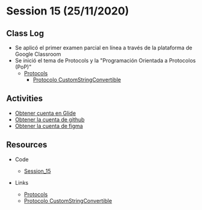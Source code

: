 # Session 15 (25/11/2020)

## Class Log
* Se aplicó el primer examen parcial en línea a través de la plataforma de Google Classroom
* Se inició el tema de Protocols y la "Programación Orientada a Protocolos (PoP)"
  * [Protocols](https://docs.swift.org/swift-book/LanguageGuide/Protocols.html)
    * [Protocolo CustomStringConvertible](https://developer.apple.com/documentation/swift/customstringconvertible)

## Activities
* [Obtener cuenta en Glide](https://www.glideapps.com)
* [Obtener la cuenta de github](https://education.github.com/pack)
* [Obtener la cuenta de figma](https://figma.com)

## Resources
* Code 
  * [Session_15](../resources/Session_15/code/session-15.swift)
  
* Links
  * [Protocols](https://docs.swift.org/swift-book/LanguageGuide/Protocols.html)
  * [Protocolo CustomStringConvertible](https://developer.apple.com/documentation/swift/customstringconvertible)